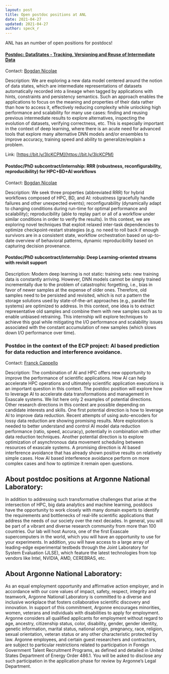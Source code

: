 ```yaml
---
layout: post
title: Open postdoc positions at ANL
date: 2021-04-27
updated: 2021-04-27
author: speck_r
---
```


ANL has an number of open positions for postdocs!

<!--more-->

#### [Postdoc: DataStates - Tracking, Versioning and Reuse of Intermediate Data](https://bit.ly/3lcKCPM)

Contact: [Bogdan Nicolae](bnicolae@anl.gov)

Description: We are exploring a new data model centered around the notion of data states, which are intermediate representations of datasets automatically recorded into a lineage when tagged by applications with hints, constraints and persistency semantics. Such an approach enables the applications to focus on the meaning and properties of their data rather than how to access it, effectively reducing complexity while unlocking high performance and scalability for many use cases: finding and reusing previous intermediate results to explore alternatives, inspecting the evolution of datasets, verifying correctness, etc. This is especially important in the context of deep learning, where there is an acute need for advanced tools that explore many alternative DNN models and/or ensembles to improve accuracy, training speed and ability to generalize/explain a problem.  

Link: [https://bit.ly/3lcKCPM](https://bit.ly/3lcKCPM)

#### Postdoc/PhD subcontract/internship: RRR (robustness, reconfigurability, reproducibility) for HPC+BD+AI workflows

Contact: [Bogdan Nicolae](bnicolae@anl.gov)

Description: We seek three properties (abbreviated RRR) for hybrid workflows composed of HPC, BD, and AI: robustness (gracefully handle failures and other unexpected events);  reconfigurability (dynamically adapt to changing conditions during run-time for optimal performance and scalability); reproducibility (able to replay part or all of a workflow under similar conditions in order to verify the results). In this context, we are exploring novel techniques that exploit relaxed inter-task dependencies to optimize checkpoint-restart strategies (e.g. no need to roll back if enough survivors are in a consistent state, workflow orchestration based on up-to-date overview of behavioral patterns, dynamic reproducibility based on capturing decision provenance.

#### Postdoc/PhD subcontract/internship: Deep Learning-oriented streams with revisit support

Description: Modern deep learning is not static: training sets: new training data is constantly arriving. However, DNN models cannot be simply trained incrementally due to the problem of catastrophic forgetting, i.e., bias in favor of newer samples at the expense of older ones. Therefore, old samples need to be persisted and revisited, which is not a pattern the storage solutions used by state-of-the-art approaches (e.g., parallel file systems) are optimized to address. In this context, one idea is to extract representative old samples and combine them with new samples such as to enable unbiased retraining. This internship will explore techniques to achieve this goal while mitigating the I/O performance and scalability issues associated with the constant accumulation of new samples (which slows down I/O performance over time).
 

### Postdoc in the context of the ECP project: AI based prediction for data reduction and interference avoidance.

Contact: [Franck Cappello](cappello@anl.gov)

Description: The combination of AI and HPC offers new opportunity to improve the performance of scientific applications. How AI can help accelerate HPC operations and ultimately scientific application executions is an important question in this context. The postdoc position will explore how to leverage AI to accelerate data transformations and management in Exascale systems. We list here only 2 examples of potential directions. Other research directions in this context are possible depending on candidate interests and skills. One first potential direction is how to leverage AI to improve data reduction. Recent attempts of using auto-encoders for lossy data reduction are showing promising results. More exploration is needed to better understand and control AI model data reduction performance (ratio, speed, accuracy), potentially in combination with other data reduction techniques. Another potential direction is to explore optimization of asynchronous data movement scheduling between resources of exascale systems. A promising direction is AI based interference avoidance that has already shown positive results on relatively simple cases. How AI based interference avoidance perform on more complex cases and how to optimize it remain open questions.  

 

## About postdoc positions at Argonne National Laboratory:

In addition to addressing such transformative challenges that arise at the intersection of HPC, big data analytics and machine learning,  postdocs have the opportunity to work closely with many domain experts to identify the requirements and bottlenecks of real-life scientific applications that address the needs of our society over the next decades. In general, you will be part of a vibrant and diverse research community from more than 100 countries. Our lab will host Aurora, one of the first Exascale supercomputers in the world, which you will have an opportunity to use for your experiments. In addition, you will have access to a large array of leading-edge experimental testbeds through the Joint Laboratory for System Evaluation (JLSE), which feature the latest technologies from top vendors like Intel, NVIDIA, AMD, CEREBRAS, etc.

 

## About Argonne National Laboratory:

As an equal employment opportunity and affirmative action employer, and in accordance with our core values of impact, safety, respect, integrity and teamwork, Argonne National Laboratory is committed to a diverse and inclusive workplace that fosters collaborative scientific discovery and innovation. In support of this commitment, Argonne encourages minorities, women, veterans and individuals with disabilities to apply for employment. Argonne considers all qualified applicants for employment without regard to age, ancestry, citizenship status, color, disability, gender, gender identity, genetic information, marital status, national origin, pregnancy, race, religion, sexual orientation, veteran status or any other characteristic protected by law. Argonne employees, and certain guest researchers and contractors, are subject to particular restrictions related to participation in Foreign Government Talent Recruitment Programs, as defined and detailed in United States Department of Energy Order 486.1. You will be asked to disclose any such participation in the application phase for review by Argonne’s Legal Department.